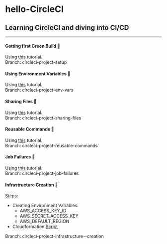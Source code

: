 # hello-CircleCI

## Learning CircleCI and diving into CI/CD

---

#### Getting first Green Build  🤙

Using [this](https://circleci.com/docs/2.0/getting-started/) tutorial.\
Branch: circleci-project-setup

#### Using Environment Variables  🤙

Using [this](https://circleci.com/docs/2.0/env-vars/#setting-an-environment-variable-in-a-project) tutorial.\
Branch: circleci-project-env-vars

#### Sharing Files  🤙

Using [this](https://circleci.com/docs/2.0/configuration-reference/#persisttoworkspace) tutorial.\
Branch: circleci-project-sharing-files

#### Reusable Commands  🤙

Using [this](https://circleci.com/docs/2.0/configuration-reference/#commands-requires-version-21) tutorial.\
Branch: circleci-project-reusable-commands

#### Job Failures 🤙

Using [this](https://circleci.com/docs/2.0/configuration-reference/#example) tutorial.\
Branch: circleci-project-job-failures

#### Infrastructure Creation  🤙

Steps:

- Creating Environment Variables:
  - AWS_ACCESS_KEY_ID
  -  AWS_SECRET_ACCESS_KEY
  - AWS_DEFAULT_REGION
- Cloudformation [Script](scripts/template.yml)

Branch: circleci-project-infrastructure--creation
